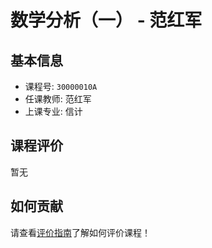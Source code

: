 # 数学分析（一） - 范红军

## 基本信息

- 课程号: `30000010A`
- 任课教师: 范红军
- 上课专业: 信计

## 课程评价

暂无

## 如何贡献

请查看[评价指南](../how-to-comment.md)了解如何评价课程！
